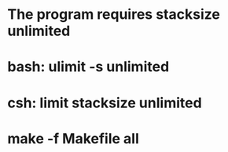 # The program requires stacksize unlimited
# bash: ulimit -s unlimited
# csh:  limit  stacksize unlimited
# make -f Makefile all

